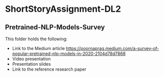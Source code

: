 # ShortStoryAssignment-DL2

## Pretrained-NLP-Models-Survey

This folder holds the following:
 * Link to the Medium article
 https://poornaprag.medium.com/a-survey-of-popular-pretrained-nlp-models-in-2020-2104d78d7868
 * Video presentation
 * Presentation slides
 * Link to the reference research paper
